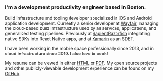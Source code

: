 ### I'm a <span class="content_role">development productivity engineer</span> based in Boston.

Build infrastructure and tooling developer specialized in iOS and Android application development. Currently a senior developer at [Wayfair](https://www.wayfair.com/), managing the cloud-based build infrastructure used by all services, applications, and generalized testing pipelines. Previously at [SapientRazorfish](https://www.sapientrazorfish.com/) integrating native SDKs into React Native apps, and at [Xamarin](https://www.xamarin.com/) as an SDET.

I have been working in the mobile space professionally since 2013, and in cloud infrastructure since 2019. I also love to cook!

My resume can be viewed in either [HTML](/resume) or [PDF](/files/resume.pdf). My open source projects and other publicly-viewable development experience can be found on my [GitHub](https://github.com/aaronsky).
